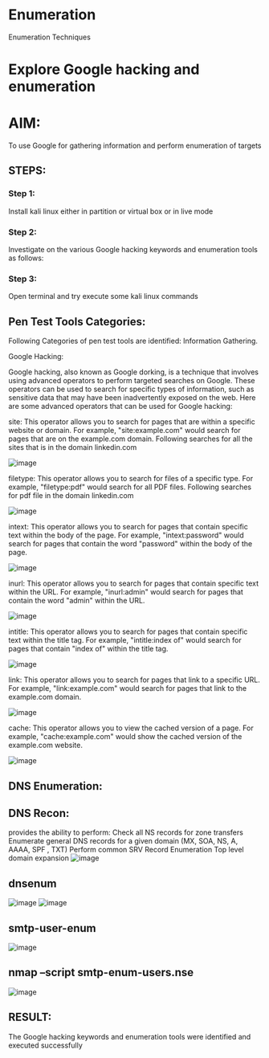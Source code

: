 # Enumeration
Enumeration Techniques

# Explore Google hacking and enumeration 

# AIM:
To use Google for gathering information and perform enumeration of targets

## STEPS:
### Step 1:
Install kali linux either in partition or virtual box or in live mode

### Step 2:
Investigate on the various Google hacking keywords and enumeration tools as follows:

### Step 3:
Open terminal and try execute some kali linux commands

## Pen Test Tools Categories:  
Following Categories of pen test tools are identified:
Information Gathering.

Google Hacking:

Google hacking, also known as Google dorking, is a technique that involves using advanced operators to perform targeted searches on Google. These operators can be used to search for specific types of information, such as sensitive data that may have been inadvertently exposed on the web. Here are some advanced operators that can be used for Google hacking:

site: This operator allows you to search for pages that are within a specific website or domain. For example, "site:example.com" would search for pages that are on the example.com domain.
Following searches for all the sites that is in the domain linkedin.com

![image](https://github.com/Yamunaasri/Enumeration/assets/115707860/4335212a-f31f-43c2-b366-793a8879b7ec)

filetype: This operator allows you to search for files of a specific type. For example, "filetype:pdf" would search for all PDF files.
Following searches for pdf file in the domain linkedin.com

![image](https://github.com/Yamunaasri/Enumeration/assets/115707860/e172de10-0e04-4bb5-8d73-a97d501a9b39)

intext: This operator allows you to search for pages that contain specific text within the body of the page. For example, "intext:password" would search for pages that contain the word "password" within the body of the page.

![image](https://github.com/Yamunaasri/Enumeration/assets/115707860/cb2c427b-7f3f-45ca-8e5c-0681f9f348ad)

inurl: This operator allows you to search for pages that contain specific text within the URL. For example, "inurl:admin" would search for pages that contain the word "admin" within the URL.

![image](https://github.com/Yamunaasri/Enumeration/assets/115707860/f65aba0e-80f8-4e44-9556-12e4132e4666)

intitle: This operator allows you to search for pages that contain specific text within the title tag. For example, "intitle:index of" would search for pages that contain "index of" within the title tag.

![image](https://github.com/Yamunaasri/Enumeration/assets/115707860/8318f883-acdd-4fd9-894b-8e4ac4eaa944)

link: This operator allows you to search for pages that link to a specific URL. For example, "link:example.com" would search for pages that link to the example.com domain.

![image](https://github.com/Yamunaasri/Enumeration/assets/115707860/a48a22ab-16d6-4383-b0d7-504217cd5fe9)

cache: This operator allows you to view the cached version of a page. For example, "cache:example.com" would show the cached version of the example.com website.

 ![image](https://github.com/Yamunaasri/Enumeration/assets/115707860/ad91e2fa-8fc0-4b65-9219-ae8eea0697ad)

## DNS Enumeration:

## DNS Recon:
provides the ability to perform:
Check all NS records for zone transfers
Enumerate general DNS records for a given domain (MX, SOA, NS, A, AAAA, SPF , TXT)
Perform common SRV Record Enumeration
Top level domain expansion
![image](https://github.com/Priya-Loganathan/Enumeration/assets/121166075/d8fa0736-f69f-411d-94a2-3de88b3ea578)

## dnsenum
![image](https://github.com/Priya-Loganathan/Enumeration/assets/121166075/8a4c4b56-30bc-482e-9084-e8c0390633cf)
![image](https://github.com/Priya-Loganathan/Enumeration/assets/121166075/b9d513f6-b3d3-49d0-ab81-25216b7854a7)


## smtp-user-enum
![image](https://github.com/Priya-Loganathan/Enumeration/assets/121166075/1ec64f15-7bdb-4593-8414-aa9c031d35ab)

## nmap –script smtp-enum-users.nse <hostname>
![image](https://github.com/Priya-Loganathan/Enumeration/assets/121166075/f635c9d6-2802-4dfd-a523-712e99e410af)

## RESULT:
The Google hacking keywords and enumeration tools were identified and executed successfully

